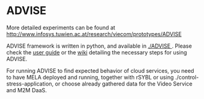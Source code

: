 ADVISE
======

More detailed experiments can be found at http://www.infosys.tuwien.ac.at/research/viecom/prototypes/ADVISE

ADVISE framework is written in python, and available in <a href="https://github.com/tuwiendsg/ADVISE/tree/master/ADVISE"> ./ADVISE </a>. Please check the <a href="https://github.com/tuwiendsg/ADVISE/blob/master/ADVISE/User%20Guide.txt">user guide</a> or the <a href="https://github.com/tuwiendsg/ADVISE/wiki/User-Guide">wiki</a> detailing the necessary steps for using ADVISE.

For running ADVISE to find expected behavior of cloud services, you need to have MELA deployed and running, together with rSYBL or using ./control-stress-application, or choose already gathered data for the Video Service and M2M DaaS.

